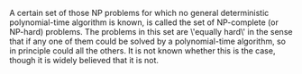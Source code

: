 A certain set of those NP problems for which no general deterministic
polynomial-time algorithm is known, is called the set of NP-complete (or
NP-hard) problems. The problems in this set are \\'equally hard\\' in
the sense that if any one of them could be solved by a polynomial-time
algorithm, so in principle could all the others. It is not known whether
this is the case, though it is widely believed that it is not.
